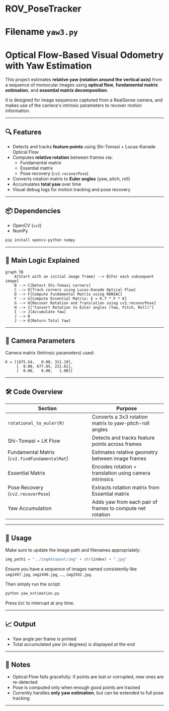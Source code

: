# ROV_PoseTracker
# Filename `yaw3.py`

# Optical Flow-Based Visual Odometry with Yaw Estimation

This project estimates **relative yaw (rotation around the vertical axis)** from a sequence of monocular images using **optical flow**, **fundamental matrix estimation**, and **essential matrix decomposition**.

It is designed for image sequences captured from a RealSense camera, and makes use of the camera's intrinsic parameters to recover motion information.

---

## 🔍 Features

- Detects and tracks **feature points** using Shi-Tomasi + Lucas-Kanade Optical Flow
- Computes **relative rotation** between frames via:
  - Fundamental matrix
  - Essential matrix
  - Pose recovery (`cv2.recoverPose`)
- Converts rotation matrix to **Euler angles** (yaw, pitch, roll)
- Accumulates **total yaw** over time
- Visual debug logs for motion tracking and pose recovery

---

## 📦 Dependencies

- OpenCV (`cv2`)
- NumPy

```bash
pip install opencv-python numpy
```

---

## 🧠 Main Logic Explained

```mermaid
graph TB
    A[Start with an initial image frame] --> B[For each subsequent image]
    B --> C[Detect Shi-Tomasi corners]
    C --> D[Track corners using Lucas-Kanade Optical Flow]
    D --> F[Compute Fundamental Matrix using RANSAC]
    F --> G[Compute Essential Matrix: E = K.T * F * K]
    G --> H[Recover Rotation and Translation using cv2.recoverPose]
    H --> I["Convert Rotation to Euler angles (Yaw, Pitch, Roll)"]
    I --> J[Accumulate Yaw]
    J --> B
    J --> K[Return Total Yaw]
```

---

## 📸 Camera Parameters

Camera matrix (Intrinsic parameters) used:

```
K = [[675.54,   0.00, 311.19],
     [  0.00, 677.85, 221.61],
     [  0.00,   0.00,   1.00]]
```

---

## 🛠️ Code Overview

| Section                         | Purpose                                                                 |
|----------------------------------|-------------------------------------------------------------------------|
| `rotational_to_euler(R)`        | Converts a 3x3 rotation matrix to yaw-pitch-roll angles                 |
| Shi-Tomasi + LK Flow            | Detects and tracks feature points across frames                        |
| Fundamental Matrix (`cv2.findFundamentalMat`) | Estimates relative geometry between image frames               |
| Essential Matrix                | Encodes rotation + translation using camera intrinsics                 |
| Pose Recovery (`cv2.recoverPose`) | Extracts rotation matrix from Essential matrix                        |
| Yaw Accumulation                | Adds yaw from each pair of frames to compute net rotation              |

---

## 🚀 Usage

Make sure to update the image path and filenames appropriately:
```python
img_path1 = "../imgdatapool/img" + str(index) + ".jpg"
```

Ensure you have a sequence of images named consistently like `img2497.jpg`, `img2498.jpg`, ..., `img2592.jpg`.

Then simply run the script:
```bash
python yaw_estimation.py
```

Press `ESC` to interrupt at any time.

---

## 📈 Output

- Yaw angle per frame is printed
- Total accumulated yaw (in degrees) is displayed at the end

---

## 🧩 Notes

- Optical Flow fails gracefully: if points are lost or corrupted, new ones are re-detected
- Pose is computed only when enough good points are tracked
- Currently handles **only yaw estimation**, but can be extended to full pose tracking

---